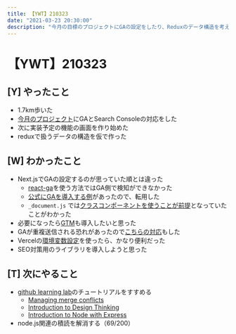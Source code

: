 ```yaml
---
title: 【YWT】210323
date: "2021-03-23 20:30:00"
description: "今月の目標のプロジェクトにGAの設定をしたり、Reduxのデータ構造を考えたりした"
---
```


# 【YWT】210323

## [Y] やったこと

- 1.7km歩いた
- [今月のプロジェクト](https://rod.expfrom.me/)にGAとSearch Consoleの対応をした
- 次に実装予定の機能の画面を作り始めた
- reduxで扱うデータの構造を仮で作った

## [W] わかったこと

- Next.jsでGAの設定するのが思っていた順とは違った
  - [react-ga](https://github.com/react-ga/react-ga)を使う方法ではGA側で検知ができなかった
  - [公式にGAを導入する例](https://github.com/vercel/next.js/tree/canary/examples/with-google-analytics)があったので、転用した
  - `_document.js` では[クラスコンポーネントを使うことが前提](https://github.com/vercel/next.js/issues/3204)となっていたことがわかった
- 必要になったら[GTM](https://dev.to/ornio/add-google-analytics-through-gtm-google-tag-manager-on-next-js-5e4f)も導入したいと思った
- GAが重複送信される恐れがあったので[こちらの対応](https://zenn.dev/okumura_daiki/articles/839685a90c06db)もした
- Vercelの[環境変数設定](https://vercel.com/docs/environment-variables)を使ったら、かなり便利だった
- SEO対策用のライブラリを導入しようと思った

## [T] 次にやること

- [github learning lab](https://lab.github.com/githubtraining)のチュートリアルをすすめる
  - [Managing merge conflicts](https://lab.github.com/githubtraining/managing-merge-conflicts)
  - [Introduction to Design Thinking](https://lab.github.com/githubtraining/introduction-to-design-thinking)
  - [Introduction to Node with Express](https://lab.github.com/everydeveloper/introduction-to-node-with-express)
- node.js関連の積読を解消する（69/200）
